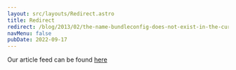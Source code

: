 ```yaml
---
layout: src/layouts/Redirect.astro
title: Redirect
redirect: /blog/2013/02/the-name-bundleconfig-does-not-exist-in-the-current-context/
navMenu: false
pubDate: 2022-09-17
---
```

<div>
Our article feed can be found <a href="/blog/2013/02/the-name-bundleconfig-does-not-exist-in-the-current-context/">here</a>
</div>
